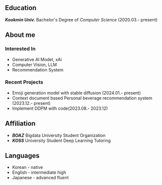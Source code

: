 ## Education
***Kookmin Univ.*** Bachelor's Degree of *Computer Science* (2020.03.- present)

## About me
### Interested In
- Generative AI Model, xAi
- Computer Vision, LLM
- Recommendation System

### Recent Projects
- Emoji generation model with stable diffusion (2024.01.- present)
- Context document based Personal beverage recommendation system (2023.12.- present)
- Implement DDPM with code(2023.08.- 2023.12)

## Affiliation
- ***BOAZ*** Bigdata University Student Organization
- ***KOSS*** University Student Deep Learning Tutoring

## Languages
- Korean - native
- English - intermediate high
- Japanese - advanced fluent
